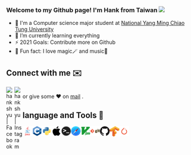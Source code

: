 ### Welcome to my Github page! I'm Hank from Taiwan <img src="https://raw.githubusercontent.com/verma-anushka/verma-anushka/master/gifs/wave.gif" width="30px">  
- 📖 I'm a Computer science major student at [National Yang Ming Chiao Tung University]()
- 🤣 I’m currently learning everything 
- ⚡️ 2021 Goals: Contribute more on Github
-  🔭 Fun fact: I love magic🪄 and music🎵

## Connect with me ✉️
[<img align="left" alt="hankshyu | Facebook" width="22px" src="https://cdn.jsdelivr.net/npm/simple-icons@v3/icons/facebook.svg" />](https://www.facebook.com/profile.php?id=100002563602760)
[<img align="left" alt="hankshyu | Instagram" width="22px" src="https://cdn.jsdelivr.net/npm/simple-icons@v3/icons/instagram.svg" />](https://www.instagram.com/orange_gama/)
</br>
 or give some ♥ on [mail](mailto:hankshyu@gmail.com) .
## language and Tools 🔨
<img align="left" alt="java" width="26px" src="https://github.com/devicons/devicon/blob/master/icons/java/java-original-wordmark.svg" />
<img align="left" alt="cplusplus" width="26px" src="https://github.com/devicons/devicon/blob/master/icons/cplusplus/cplusplus-original.svg" />
<img align="left" alt="python" width="26px" src="https://github.com/devicons/devicon/blob/master/icons/python/python-original.svg" />
<img align="left" alt="apple" width="26px" src="https://github.com/devicons/devicon/blob/master/icons/apple/apple-original.svg" />
<img align="left" alt="Terminal" width="26px" src="https://raw.githubusercontent.com/github/explore/80688e429a7d4ef2fca1e82350fe8e3517d3494d/topics/terminal/terminal.png" />
<img align="left" alt="safari" width="26px" src="https://github.com/devicons/devicon/blob/master/icons/safari/safari-original.svg" />
<img align="left" alt="vim" width="26px" src="https://github.com/devicons/devicon/blob/master/icons/vim/vim-plain.svg" />
<img align="left" alt="Git" width="26px" src="https://raw.githubusercontent.com/github/explore/80688e429a7d4ef2fca1e82350fe8e3517d3494d/topics/git/git.png" />
<img align="left" alt="GitHub" width="26px" src="https://raw.githubusercontent.com/github/explore/78df643247d429f6cc873026c0622819ad797942/topics/github/github.png" />
<img align="left" alt="tensorflow" width="26px" src="https://github.com/hankshyu/hankshyu/blob/main/materials/1*pJm1NTQ-DCJvsLvo03idZQ.png" />
<img align="left" alt="pytorch" width="26px" src="https://github.com/hankshyu/hankshyu/blob/main/materials/pytorch-logo.png" />

